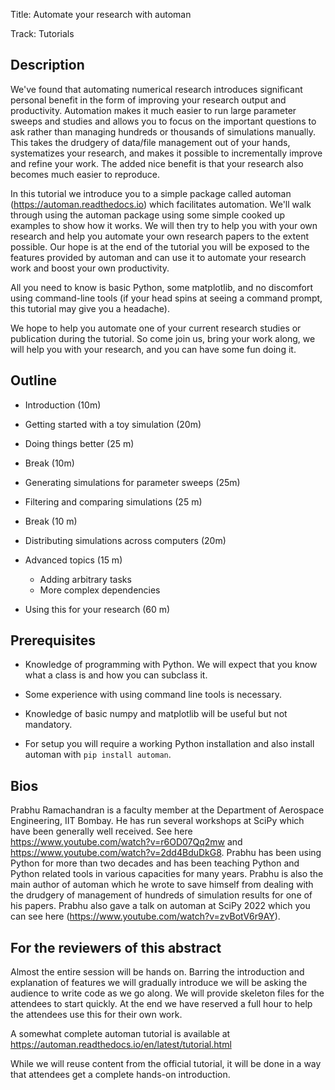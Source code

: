 Title: Automate your research with automan

Track: Tutorials

## Description

We've found that automating numerical research introduces significant personal
benefit in the form of improving your research output and productivity.
Automation makes it much easier to run large parameter sweeps and studies and
allows you to focus on the important questions to ask rather than managing
hundreds or thousands of simulations manually. This takes the drudgery of
data/file management out of your hands, systematizes your research, and makes
it possible to incrementally improve and refine your work. The added nice
benefit is that your research also becomes much easier to reproduce.  

In this tutorial we introduce you to a simple package called automan
(https://automan.readthedocs.io) which facilitates automation. We'll walk
through using the automan package using some simple cooked up examples to show
how it works. We will then try to help you with your own research and help you
automate your own research papers to the extent possible. Our hope is at the
end of the tutorial you will be exposed to the features provided by automan
and can use it to automate your research work and boost your own productivity.  

All you need to know is basic Python, some matplotlib, and no discomfort using
command-line tools (if your head spins at seeing a command prompt, this
tutorial may give you a headache).

We hope to help you automate one of your current research studies or
publication during the tutorial. So come join us, bring your work along, we
will help you with your research, and you can have some fun doing it.


## Outline

- Introduction (10m)

- Getting started with a toy simulation (20m)

- Doing things better (25 m)

- Break (10m)

- Generating simulations for parameter sweeps (25m)

- Filtering and comparing simulations (25 m)

- Break (10 m)

- Distributing simulations across computers (20m)

- Advanced topics (15 m)
    - Adding arbitrary tasks
    - More complex dependencies

- Using this for your research (60 m)



## Prerequisites

- Knowledge of programming with Python.  We will expect that you know what a
  class is and how you can subclass it.
- Some experience with using command line tools is necessary.
- Knowledge of basic numpy and matplotlib will be useful but not mandatory.

- For setup you will require a working Python installation and also install
  automan with `pip install automan`.


## Bios

Prabhu Ramachandran is a faculty member at the Department of Aerospace
Engineering, IIT Bombay. He has run several workshops at SciPy which have been
generally well received. See here https://www.youtube.com/watch?v=r6OD07Qq2mw
and https://www.youtube.com/watch?v=2dd4BduDkG8.  Prabhu has been using Python
for more than two decades and has been teaching Python and Python related
tools in various capacities for many years. Prabhu is also the main author of
automan which he wrote to save himself from dealing with the drudgery of
management of hundreds of simulation results for one of his papers.  Prabhu
also gave a talk on automan at SciPy 2022 which you can see here
(https://www.youtube.com/watch?v=zvBotV6r9AY).


## For the reviewers of this abstract

Almost the entire session will be hands on. Barring the introduction and
explanation of features we will gradually introduce we will be asking the
audience to write code as we go along.  We will provide skeleton files for the
attendees to start quickly. At the end we have reserved a full hour to help
the attendees use this for their own work. 

A somewhat complete automan tutorial is available at
https://automan.readthedocs.io/en/latest/tutorial.html

While we will reuse content from the official tutorial, it will be done in a
way that attendees get a complete hands-on introduction.
